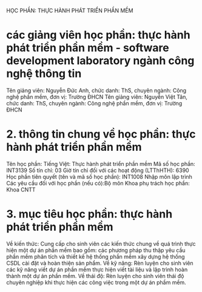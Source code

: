 HỌC PHẦN: THỰC HÀNH PHÁT TRIỂN PHẦN MỀM
# các giảng viên học phần: thực hành phát triển phần mềm - software development laboratory ngành công nghệ thông tin
Tên giảng viên: Nguyễn Đức Anh, chức danh: ThS, chuyên ngành: Công nghệ phần mềm, đơn vị: Trường ĐHCN
Tên giảng viên: Nguyễn Việt Tân, chức danh: ThS, chuyên ngành: Công nghệ phần mềm, đơn vị: Trường ĐHCN
# 2. thông tin chung về học phần: thực hành phát triển phần mềm
Tên học phần:
Tiếng Việt: Thực hành phát triển phần mềm
Mã số học phần: INT3139 Số tín chỉ: 03 Giờ tín chỉ đối với các hoạt động (LTThHTH): 6390 Học phần tiên quyết (tên và mã số học phần): INT1008 Nhập môn lập trình Các yêu cầu đối với học phần (nếu có):Bộ môn Khoa phụ trách học phần: Khoa CNTT
# 3. mục tiêu học phần: thực hành phát triển phần mềm
Về kiến thức: Cung cấp cho sinh viên các kiến thức chung về quá trình thực hiện một dự án phần mềm bao gồm: các phương pháp thu thập yêu cầu phần mềm phân tích và thiết kế hệ thống phần mềm xây dựng hệ thống CSDL cài đặt và hoàn thiện sản phẩm. Về kỹ năng: Rèn luyện cho sinh viên các kỹ năng viết dự án phần mềm thực hiện viết tài liệu và lập trình hoàn thành một dự án phần mềm. Về thái độ: Rèn luyện cho sinh viên thái độ chuyên nghiệp khi thực hiện các công việc trong một dự án phầm mềm.
